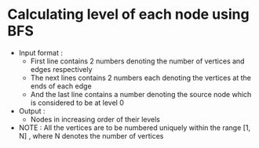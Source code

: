 # Calculating level of each node using BFS
- Input format :
  - First line contains 2 numbers denoting the number of vertices and edges respectively
  - The next lines contains 2 numbers each denoting the vertices at the ends of each edge
  - And the last line contains a number denoting the source node which is considered to be at level 0
- Output :
  - Nodes in increasing order of their levels
- NOTE : All the vertices are to be numbered uniquely within the range [1, N] , where N denotes the number of vertices

